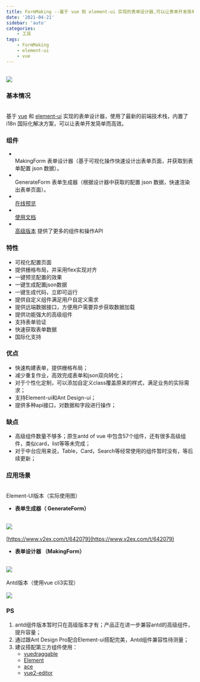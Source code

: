 ```yaml
---
title: FormMaking --基于 vue 和 element-ui 实现的表单设计器,可以让表单开发简单而高效
date: '2021-04-21'
sidebar: 'auto'
categories:
    - 工具
tags:
    - FormMaking
    - element-ui
    - vue
---
```



<br />![](https://markdown-typora.oss-cn-shenzhen.aliyuncs.com/20210428141719.jpeg#id=FqwO2&originHeight=420&originWidth=746&originalType=binary&status=done&style=none)<br />

### 基本情况

<br />基于 [vue](https://github.com/vuejs/vue) 和 [element-ui](https://github.com/ElemeFE/element) 实现的表单设计器，使用了最新的前端技术栈，内置了 i18n 国际化解决方案，可以让表单开发简单而高效。<br />

### 组件


- <br />MakingForm 表单设计器（基于可视化操作快速设计出表单页面，并获取到表单配置 json 数据）。
- <br />GenerateForm 表单生成器（根据设计器中获取的配置 json 数据，快速渲染出表单页面）。
- <br />[在线预览](http://form.xiaoyaoji.cn/basic-version)
- <br />[使用文档](http://docs.form.xiaoyaoji.cn)
- <br />[高级版本](http://form.xiaoyaoji.cn) 提供了更多的组件和操作API



### 特性


- 可视化配置页面
- 提供栅格布局，并采用flex实现对齐
- 一键预览配置的效果
- 一键生成配置json数据
- 一键生成代码，立即可运行
- 提供自定义组件满足用户自定义需求
- 提供远端数据接口，方便用户需要异步获取数据加载
- 提供功能强大的高级组件
- 支持表单验证
- 快速获取表单数据
- 国际化支持



### 优点


- 快速构建表单，提供栅格布局；
- 减少重复作业，高效完成表单和json双向转化；
- 对于个性化定制，可以添加自定义class覆盖原来的样式，满足业务的实际需求；
- 支持Element-ui和Ant Design-ui；
- 提供多种api接口，对数据和字段进行操作；



### 缺点


- 高级组件数量不够多；原生antd of vue 中包含57个组件，还有很多高级组件，类似card，list等等未完成；
- 对于中台应用来说，Table，Card，Search等经常使用的组件暂时没有，等后续更新；



### 应用场景

<br />Element-UI版本（实际使用图）<br />

- **表单生成器（ GenerateForm）**


<br />![](https://markdown-typora.oss-cn-shenzhen.aliyuncs.com/20210428141834.png#id=tZexa&originHeight=621&originWidth=1541&originalType=binary&status=done&style=none)<br />
<br />[https://www.v2ex.com/t/642079](https://www.v2ex.com/t/642079)<br />

- **表单设计器 （MakingForm）**


<br />![](https://markdown-typora.oss-cn-shenzhen.aliyuncs.com/20210428141838.png#id=kyeW0&originHeight=504&originWidth=1511&originalType=binary&status=done&style=none)<br />
<br />Antd版本（使用vue cli3实现）<br />
<br />![](https://markdown-typora.oss-cn-shenzhen.aliyuncs.com/20210428141842.png#id=e19Ap&originHeight=624&originWidth=1712&originalType=binary&status=done&style=none)<br />

### PS


1. antd组件版本暂时只在高级版本才有；产品正在进一步兼容antd的高级组件，提升容量；
1. 通过跟Ant Design Pro配合Element-ui搭配完美，Antd组件兼容性待测量；
1. 建议搭配第三方组件使用：
   - [vuedraggable](https://github.com/SortableJS/Vue.Draggable)
   - [Element](https://github.com/ElemeFE/element)
   - [ace](https://github.com/ajaxorg/ace)
   - [vue2-editor](https://github.com/davidroyer/vue2-editor)



